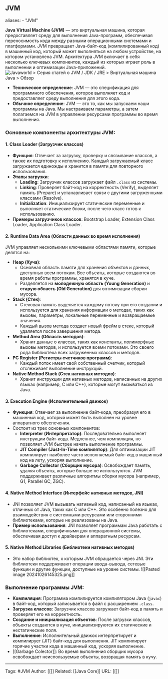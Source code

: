 ## JVM

aliases: 
	- "JVM"

**Java Virtual Machine (JVM)** — это виртуальная машина, которая предоставляет среду для выполнения Java-программ, обеспечивая переносимость кода между разными операционными системами и платформами. JVM превращает Java-байт-код (компилированный код) в машинный код, который может выполняться на любом устройстве, на котором установлена JVM. Архитектура JVM включает в себя несколько ключевых компонентов, каждый из которых играет роль в выполнении и оптимизации Java-приложений.
![Javaworld > Серия статей о JVM / JDK / JRE > Виртуальная машина Java > Обзор](https://images.idgesg.net/images/article/2019/03/javaworld_jvm_jdk_jre_explainer_java_virtual_machine_debug_and_optimize_3x2_overview_update-100790558-large.jpg?auto=webp&quality=85,70)

- **Техническое определение**: JVM — это спецификация для программного обеспечения, которое выполняет код и предоставляет среду выполнения для этого кода.
- **Обычное определение**: JVM — это то, как мы запускаем наши программы на Java. Мы настраиваем параметры, а затем полагаемся на JVM в управлении ресурсами программы во время выполнения.


### **Основные компоненты архитектуры JVM:**
#### 1. **Class Loader (Загрузчик классов)**
- **Функция**: Отвечает за загрузку, проверку и связывание классов, а также их подготовку к исполнению. Каждый загружаемый класс загружается единожды и хранится в памяти для повторного использования.
- **Этапы загрузки**:
    - **Loading**: Загрузчик классов загружает файл `.class` из системы.
    - **Linking**: Проверяет байт-код на корректность (Verify), выделяет память (Prepare) и устанавливает связи с другими загруженными классами (Resolve).
    - **Initialization**: Инициализирует статические переменные и выполняет статические блоки, после чего класс готов к использованию.
- **Примеры загрузчиков классов**: Bootstrap Loader, Extension Class Loader, Application Class Loader.

#### 2. **Runtime Data Area (Области данных во время исполнения)**
JVM управляет несколькими ключевыми областями памяти, которые делятся на:
- **Heap (Куча)**:
    - Основная область памяти для хранения объектов и данных, доступных всем потокам. Все объекты, которые создаются во время работы программы, хранятся в куче.
    - Разделяется на **молодежную область (Young Generation)** и **старую область (Old Generation)** для оптимизации сборки мусора.
- **Stack (Стек)**:
    - Стековая память выделяется каждому потоку при его создании и используется для хранения информации о методах, таких как вызовы, параметры, локальные переменные и возвращаемые значения.
    - Каждый вызов метода создает новый фрейм в стеке, который удаляется после завершения метода.
- **Method Area (Область методов)**:
    - Хранит данные о классах, таких как константы, полиморфные вызовы методов, и используется всеми потоками. Это своего рода библиотека всех загруженных классов и методов.
- **PC Register (Регистры счетчиков программ)**:
    - Каждый поток имеет свой собственный счетчик, который отслеживает выполнение инструкций.
- **Native Method Stack (Стек нативных методов)**:
    - Хранит инструкции для нативных методов, написанных на других языках (например, C или C++), которые могут вызываться из Java.

#### 3. **Execution Engine (Исполнительный движок)**
- **Функция**: Отвечает за выполнение байт-кода, преобразуя его в машинный код, который может быть выполнен на уровне аппаратного обеспечения.
- Состоит из трех основных компонентов:
    - **Interpreter (Интерпретатор)**: Последовательно выполняет инструкции байт-кода. Медленнее, чем компиляция, но позволяет JVM быстрее начать выполнение программы.
    - **JIT Compiler (Just-In-Time компилятор)**: Для оптимизации JIT компилирует наиболее часто исполняемый байт-код в машинный код на лету, ускоряя выполнение.
    - **Garbage Collector (Сборщик мусора)**: Освобождает память, удаляя объекты, которые больше не используются. JVM поддерживает различные алгоритмы сборки мусора (например, G1, Parallel GC, ZGC).

#### 4. **Native Method Interface (Интерфейс нативных методов, JNI)**
- JNI позволяет JVM вызывать нативный код, написанный на языках, отличных от Java, таких как C или C++. Это особенно полезно для взаимодействия с системными ресурсами или сторонними библиотеками, которые не реализованы на Java.
- **Пример использования**: JNI позволяет программам Java работать с библиотеками, специфичными для операционной системы, обеспечивая доступ к драйверам и аппаратным ресурсам.

#### 5. **Native Method Libraries (Библиотеки нативных методов)**
- Это набор библиотек, к которым JVM обращается через JNI. Эти библиотеки поддерживают операции ввода-вывода, сетевые функции и другие функции, доступные на уровне системы.
![[Pasted image 20241026145325.png]]


### Выполнение программы JVM:
- **Компиляция**: Программа компилируется компилятором Java (`javac`) в байт-код, который записывается в файл с расширением `.class`.
- **Загрузка классов**: Загрузчик классов загружает байт-код в память и проверяет его на корректность.
- **Создание и инициализация объектов**: После загрузки классов, объекты создаются в куче, инициализируются их статические и нестатические поля.
- **Выполнение**: Исполнительный движок интерпретирует и компилирует (JIT) байт-код для выполнения. JIT компилирует горячие участки кода в машинный код, ускоряя выполнение.
- [[Garbage Colector]]: Во время выполнения сборщик мусора освобождает неиспользуемые объекты, возвращая память в кучу.
---
Tags: #JVM
Author: [[]]
Related: [[Java Core]]
URL: [[]]